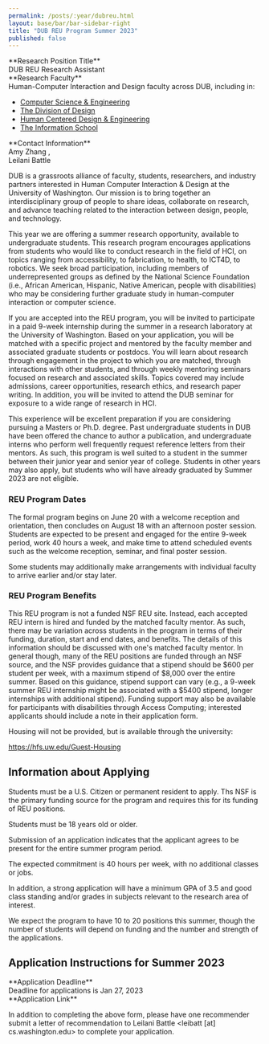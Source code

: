 ```yaml
---
permalink: /posts/:year/dubreu.html
layout: base/bar/bar-sidebar-right
title: "DUB REU Program Summer 2023"
published: false
---
```


<div class="row">
<div class="col-md-4" markdown="block">
**Research Position Title**
</div>
<div class="col-md-8" markdown="block">
DUB REU Research Assistant
</div>
</div>

<div class="row">
<div class="col-md-4" markdown="block">
**Research Faculty**
</div>
<div class="col-md-8" markdown="block">
Human-Computer Interaction and Design faculty across DUB, including in:

- [Computer Science & Engineering](http://www.cs.washington.edu)
- [The Division of Design](http://art.washington.edu/design)
- [Human Centered Design & Engineering](http://www.hcde.washington.edu)
- [The Information School](http://ischool.uw.edu)

<!-- Richard Anderson, Anat Caspi, Maya Cakmak, Leah Findlater, James Fogarty, Jon Froehlich, Julie Kientz, Andy Ko, Jennifer Mankoff, Kate Starbird -->
</div>
</div>

<div class="row">
<div class="col-md-4" markdown="block">
**Contact Information**
</div>
<div class="col-md-8" markdown="block">
Amy Zhang <axz [at] cs.uw.edu>,<br>Leilani Battle <leibatt [at] cs.washington.edu>
</div>
</div>

DUB is a grassroots alliance of faculty, students, researchers, and industry partners interested in Human Computer Interaction & Design at the University of Washington. Our mission is to bring together an interdisciplinary group of people to share ideas, collaborate on research, and advance teaching related to the interaction between design, people, and technology.

This year we are offering a summer research opportunity, available to undergraduate students. This research program encourages applications from students who would like to conduct research in the field of HCI, on topics ranging from accessibility, to fabrication, to health, to ICT4D, to robotics. We seek broad participation, including members of underrepresented groups as defined by the National Science Foundation (i.e., African American, Hispanic, Native American, people with disabilities) who may be considering further graduate study in human-computer interaction or computer science.

If you are accepted into the REU program, you will be invited to participate in a paid 9-week internship during the summer in a research laboratory at the University of Washington. Based on your application, you will be matched with a specific project and mentored by the faculty member and associated graduate students or postdocs. You will learn about research through engagement in the project to which you are matched, through interactions with other students, and through weekly mentoring seminars focused on research and associated skills. Topics covered may include admissions, career opportunities, research ethics, and research paper writing. In addition, you will be invited to attend the DUB seminar for exposure to a wide range of research in HCI.

This experience will be excellent preparation if you are considering pursuing a Masters or Ph.D. degree. Past undergraduate students in DUB have been offered the chance to author a publication, and undergraduate interns who perform well frequently request reference letters from their mentors.   As such, this program is well suited to a student in the summer between their junior year and senior year of college. Students in other years may also apply, but students who will have already graduated by Summer 2023 are not eligible.

### REU Program Dates
The formal program begins on June 20 with a welcome reception and orientation, then concludes on August 18 with an afternoon poster session. Students are expected to be present and engaged for the entire 9-week period, work 40 hours a week, and make time to attend scheduled events such as the welcome reception, seminar, and final poster session.

Some students may additionally make arrangements with individual faculty to arrive earlier and/or stay later.

### REU Program Benefits
This REU program is not a funded NSF REU site. Instead, each accepted REU intern is hired and funded by the matched faculty mentor. As such, there may be variation across students in the program in terms of their funding, duration, start and end dates, and benefits. The details of this information should be discussed with one's matched faculty mentor.
In general though, many of the REU positions are funded through an NSF source, and the NSF provides guidance that a stipend should be $600 per student per week, with a maximum stipend of $8,000 over the entire summer.
Based on this guidance, stipend support can vary (e.g., a 9-week summer REU internship might be associated with a $5400 stipend, longer internships with additional stipend).
Funding support may also be available for participants with disabilities through Access Computing; interested applicants should include a note in their application form.

Housing will not be provided, but is available through the university:

<https://hfs.uw.edu/Guest-Housing>

## Information about Applying

Students must be a U.S. Citizen or permanent resident to apply. Ths NSF is the primary funding source for the program and requires this for its funding of REU positions.

Students must be 18 years old or older.

Submission of an application indicates that the applicant agrees to be present for the entire summer program period.

The expected commitment is 40 hours per week, with no additional classes or jobs.

In addition, a strong application will have a minimum GPA of 3.5 and good class standing and/or grades in subjects relevant to the research area of interest.

We expect the program to have 10 to 20 positions this summer, though the number of students will depend on funding and the number and strength of the applications.

## Application Instructions for Summer 2023

<div class="row">
<div class="col-md-4" markdown="block">
**Application Deadline**
</div>
<div class="col-md-8" markdown="block">
Deadline for applications is Jan 27, 2023
</div>
</div>

<div class="row">
<div class="col-md-4" markdown="block">
**Application Link**
</div>
<div class="col-md-8" markdown="block">
<https://forms.gle/ZEMDCor4pPAU4wXH9>
</div>
</div>

In addition to completing the above form, please have one recommender submit a letter of recommendation to Leilani Battle <leibatt [at] cs.washington.edu> to complete your application.

